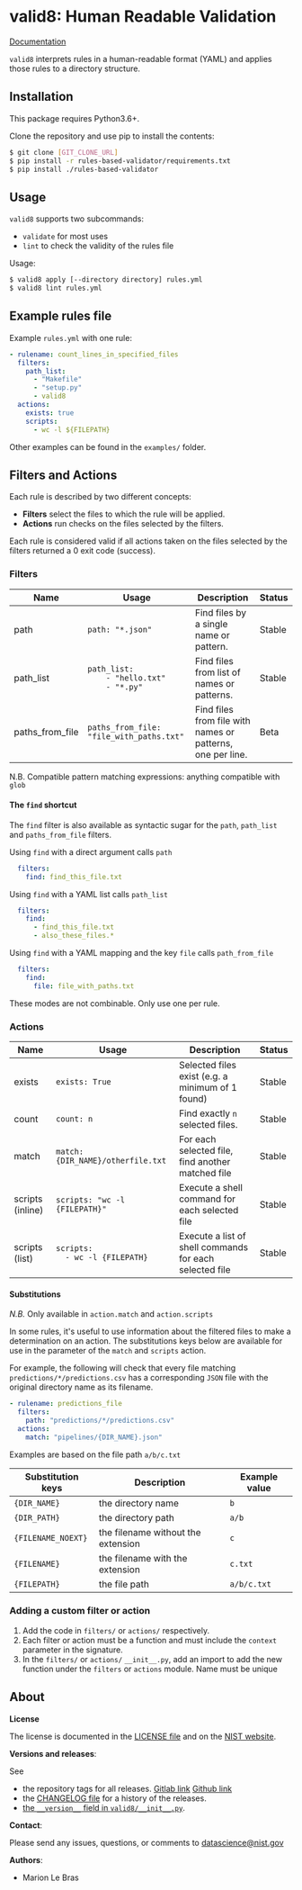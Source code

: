 [doc]: https://dse-nist.ipages.nist.gov/rules-based-validator

# valid8: Human Readable Validation

[Documentation][doc]

`valid8` interprets rules in a human-readable format (YAML) and applies those rules to a directory structure.

## Installation

This package requires Python3.6+. 

Clone the repository and use pip to install the contents: 
```bash
$ git clone [GIT_CLONE_URL]
$ pip install -r rules-based-validator/requirements.txt
$ pip install ./rules-based-validator
```

## Usage

`valid8` supports two subcommands: 
* `validate` for most uses 
* `lint` to check the validity of the rules file

Usage: 
```bash
$ valid8 apply [--directory directory] rules.yml
$ valid8 lint rules.yml
```


## Example rules file

Example `rules.yml` with one rule:
```yaml
- rulename: count_lines_in_specified_files
  filters:
    path_list:
      - "Makefile"
      - "setup.py"
      - valid8
  actions:
    exists: true
    scripts:
      - wc -l ${FILEPATH}
```

Other examples can be found in the `examples/` folder. 

## Filters and Actions

Each rule is described by two different concepts:
* **Filters** select the files to which the rule will be applied.
* **Actions** run checks on the files selected by the filters.

Each rule is considered valid if all actions taken on the files
selected by the filters returned a 0 exit code (success).

### Filters


|  Name   | Usage         | Description                                        | Status  |  
|---------|---------------|----------------------------------------------------|---|
| path    | `path: "*.json"`  | Find files by a single name or pattern.  | Stable  |   
| path_list | `path_list:`<br/>`    - "hello.txt"`<br/>`    - "*.py"` | Find files from list of names or patterns. | Stable  |   
| paths_from_file  | `paths_from_file: "file_with_paths.txt"`| Find files from file with names or patterns, one per line.  | Beta  |   

N.B. Compatible pattern matching expressions: anything compatible with `glob`


#### The `find` shortcut

The `find` filter is also available as syntactic sugar for the `path`, `path_list` and `paths_from_file` filters.


Using `find` with a direct argument calls `path`
```yaml
  filters:
    find: find_this_file.txt
```

Using `find` with a YAML list calls `path_list`

```yaml
  filters:
    find:
      - find_this_file.txt
      - also_these_files.*
```

Using `find` with a YAML mapping and the key `file` calls `path_from_file`

```yaml
  filters:
    find:
      file: file_with_paths.txt
```

These modes are not combinable. Only use one per rule. 

### Actions

|  Name   | Usage         | Description                                        | Status  |  
|---------|---------------|----------------------------------------------------|---|
| exists  | `exists: True`| Selected files exist (e.g. a minimum of 1 found)   | Stable  |   
| count   | `count: n`    | Find exactly `n` selected files.                   | Stable  |   
| match   | `match: {DIR_NAME}/otherfile.txt`               | For each selected file, find another matched file       | Stable  |   
| scripts (inline) | `scripts: "wc -l {FILEPATH}"`          | Execute a shell command for each selected file          | Stable  |   
| scripts (list)   | `scripts:`<br/>`  - wc -l {FILEPATH}`  | Execute a list of shell commands for each selected file | Stable  |   

#### Substitutions

*N.B.* Only available in `action.match` and `action.scripts`

In some rules, it's useful to use information about the filtered files to make a determination on an action. The substitutions keys below are available for use in the parameter of the `match` and `scripts` action.

For example, the following will check that every file matching `predictions/*/predictions.csv` has a corresponding `JSON` file with the original directory name as its filename.

```yaml
- rulename: predictions_file
  filters:
    path: "predictions/*/predictions.csv"
  actions:
    match: "pipelines/{DIR_NAME}.json"
```

Examples are based on the file path `a/b/c.txt`

| Substitution keys  |   Description                      |Example value|
|--------------------|------------------------------------|-------------|
| `{DIR_NAME}`       |  the directory name                | `b`         |
| `{DIR_PATH}`       |  the directory path                | `a/b`       |
| `{FILENAME_NOEXT}` | the filename without the extension | `c`         |
| `{FILENAME}`       | the filename with the extension    | `c.txt`     |
| `{FILEPATH}`       | the file path                      | `a/b/c.txt` |


### Adding a custom filter or action

1. Add the code in `filters/` or `actions/` respectively.
2. Each filter or action must be a function and must include the `context` parameter in the signature.
3. In the `filters/` or `actions/` `__init__.py`, add an import to add the new function under the
`filters` or `actions` module.
Name must be unique

## About 

**License** 

The license is documented in the [LICENSE file](LICENSE.txt) and on the [NIST website](https://www.nist.gov/director/copyright-fair-use-and-licensing-statements-srd-data-and-software). 

**Versions and releases**: 

See 
* the repository tags for all releases. [Gitlab link](/../tags) [Github link](../../tags)
* the [CHANGELOG file](CHANGELOG.md) for a history of the releases.
* [the `__version__` field in `valid8/__init__.py`](valid8/__init__.py). 

**Contact**:

Please send any issues, questions, or comments to datascience@nist.gov 

**Authors**:

* Marion Le Bras

